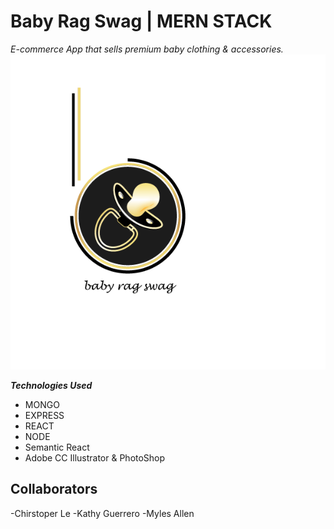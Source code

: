 # Baby Rag Swag | MERN STACK 
*E-commerce App that sells premium baby clothing & accessories.* 
![alt text](https://github.com/kguerre/Baby-Rag-Swag/blob/master/br_swag.gif "Baby Rag Swag")

**_Technologies Used_**
- MONGO 
- EXPRESS 
- REACT 
- NODE
- Semantic React
- Adobe CC Illustrator & PhotoShop 

## Collaborators 
-Chirstoper Le
-Kathy Guerrero
-Myles Allen 
